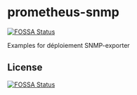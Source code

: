 # prometheus-snmp
[![FOSSA Status](https://app.fossa.com/api/projects/git%2Bgithub.com%2Fchristopherime%2Fprometheus-snmp.svg?type=shield)](https://app.fossa.com/projects/git%2Bgithub.com%2Fchristopherime%2Fprometheus-snmp?ref=badge_shield)

Examples for déploiement SNMP-exporter 


## License
[![FOSSA Status](https://app.fossa.com/api/projects/git%2Bgithub.com%2Fchristopherime%2Fprometheus-snmp.svg?type=large)](https://app.fossa.com/projects/git%2Bgithub.com%2Fchristopherime%2Fprometheus-snmp?ref=badge_large)